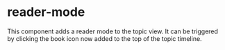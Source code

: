 # reader-mode

This component adds a reader mode to the topic view. It can be triggered by clicking the book icon now added to the top of the topic timeline.
